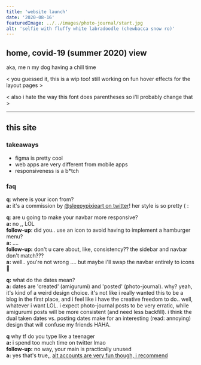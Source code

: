 ```yaml
---
title: 'website launch'
date: '2020-08-16'
featuredImage: ../../images/photo-journal/start.jpg
alt: 'selfie with fluffy white labradoodle (chewbacca snow ro)'
---
```


## home, covid-19 (summer 2020) view

aka, me n my dog having a chill time

< you guessed it, this is a wip too! still working on fun hover effects for the layout pages >

< also i hate the way this font does parentheses so i'll probably change that >

---

## this site

### takeaways

- figma is pretty cool
- web apps are very different from mobile apps
- responsiveness is a b\*tch

### faq

**q**: where is your icon from?  
**a:** it's a commission by [@sleepypixieart on twitter](http://twitter.com/sleepypixieart)! her style is so pretty ( :

**q**: are u going to make your navbar more responsive?  
**a:** no ,, LOL  
**follow-up**: did you.. use an icon to avoid having to implement a hamburger menu?  
**a:** ....  
**follow-up:** don't u care about, like, consistency?? the sidebar and navbar don't match???  
**a:** well.. you're not wrong .... but maybe i'll swap the navbar entirely to icons :eyes:

**q:** what do the dates mean?  
**a:** dates are 'created' (amigurumi) and 'posted' (photo-journal). why? yeah, it's kind of a weird design choice. it's not like i really wanted this to be a blog in the first place, and i feel like i have the creative freedom to do.. well, whatever i want LOL. i expect photo-journal posts to be very erratic, while amigurumi posts will be more consistent (and need less backfill). i think the dual taken dates vs. posting dates make for an interesting (read: annoying) design that will confuse my friends HAHA.

**q** why tf do you type like a teenager  
**a:** i spend too much time on twitter lmao  
**follow-up:** no way, your main is practically unused  
**a:** yes that's true,, [alt accounts are very fun though, i recommend](http://twitter.com/paperskies_)
